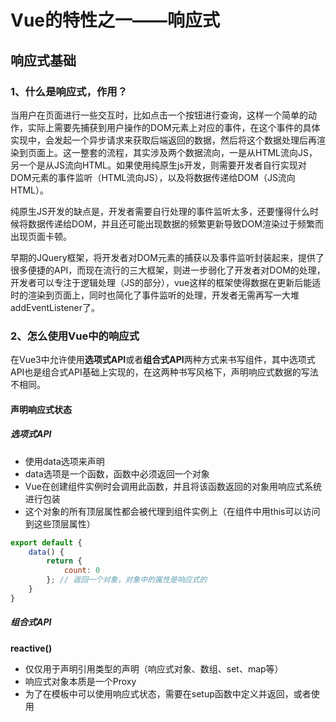 

# Vue的特性之一——响应式

## 响应式基础

### 1、什么是响应式，作用？

当用户在页面进行一些交互时，比如点击一个按钮进行查询，这样一个简单的动作，实际上需要先捕获到用户操作的DOM元素上对应的事件，在这个事件的具体实现中，会发起一个异步请求来获取后端返回的数据，然后将这个数据处理后再渲染到页面上。这一整套的流程，其实涉及两个数据流向，一是从HTML流向JS，另一个是从JS流向HTML。如果使用纯原生js开发，则需要开发者自行实现对DOM元素的事件监听（HTML流向JS），以及将数据传递给DOM（JS流向HTML）。

纯原生JS开发的缺点是，开发者需要自行处理的事件监听太多，还要懂得什么时候将数据传递给DOM，并且还可能出现数据的频繁更新导致DOM渲染过于频繁而出现页面卡顿。

早期的JQuery框架，将开发者对DOM元素的捕获以及事件监听封装起来，提供了很多便捷的API，而现在流行的三大框架，则进一步弱化了开发者对DOM的处理，开发者可以专注于逻辑处理（JS的部分），vue这样的框架使得数据在更新后能适时的渲染到页面上，同时也简化了事件监听的处理，开发者无需再写一大堆addEventListener了。



### 2、怎么使用Vue中的响应式

在Vue3中允许使用**选项式API**或者**组合式API**两种方式来书写组件，其中选项式API也是组合式API基础上实现的，在这两种书写风格下，声明响应式数据的写法不相同。

#### 声明响应式状态

##### 选项式API

- 使用data选项来声明
- data选项是一个函数，函数中必须返回一个对象
- Vue在创建组件实例时会调用此函数，并且将该函数返回的对象用响应式系统进行包装
- 这个对象的所有顶层属性都会被代理到组件实例上（在组件中用this可以访问到这些顶层属性）

```javascript
export default {
    data() {
        return {
            count: 0
        }; // 返回一个对象，对象中的属性是响应式的
    }
}
```



##### 组合式API

**reactive()**

- 仅仅用于声明引用类型的声明（响应式对象、数组、set、map等）
- 响应式对象本质是一个Proxy
- 为了在模板中可以使用响应式状态，需要在setup函数中定义并返回，或者使用<script setup>
- 有2个局限性
  - 只对对象类型有效，对原始类型无效
  - 只能保持对初始引用对象的响应追踪（如果对响应式对象进行重新赋值，会导致原始的响应式对象失去追踪）

```javascript
import { reactive } from "vue";

export default {
    // setup是一个专门用于组合式API的特殊钩子函数
    setup() {
        const state = reactive({ count: 0 });
        return {
            state // 暴露state到模板
        }
    }
}
```

```vue
// 或者
<script setup>
import { reactive } from "vue";

const state = reactive({ count: 0 });
</script>
```



**ref()**

- 可用于创建任意类型的响应式数据
- ref()函数将传入的任意值包装为一个带.value属性的ref对象
- ref创建的响应式对象不会丢失响应性（被解构，被传递时）



##### 对比和总结

<table>
    <thead>
        <tr>
            <th></th>
            <th>选项式API</th>
            <th colSpan="2">组合式API</th>
        </tr>
    </thead>
    <tbody>
        <tr>
            <td>实现原理</td>
            <td>getter/setter</td>
            <td>Proxy</td>
            <td>getter/setter</td>
        </tr>
        <tr>
            <td>声明响应式对象</td>
            <td>data()函数</td>
            <td>reactive()函数</td>
            <td>ref()函数</td>
        </tr>
        <tr>
            <td>
                解构响应式对象<br />
                （将对象属性结构为局部变量，对局部变量是否仍具有响应性）
            </td>
            <td>
                局部变量失去响应性<br />
                （因为对局部变量的访问不会触发getter/setter）
            </td>
            <td></td>
            <td></td>
        </tr>
    </tbody>
</table>



**reactive()和ref()的区别和使用场景**





### DOM的更新时机



### 深层响应式对象





### 浅层响应式对象









### 声明方法





### 声明计算属性来描述响应式状态的复杂逻辑









## 响应式原理

### 1、vue2中的响应式原理

#### 建立依赖-追踪变化-响应变化





#### 总结









### 2、vue3中的实现原理

### 响应式代理 vs. 原始对象





如何实现依赖跟踪



```mermaid
flowchart TB
	id1((JS对象obj))
	id2((JS对象obj))
	id2-1(getter)
	id2-2(setter)
	id3(data函数)
	id4{{"遍历obj的所有属性，利用Object.defineProperty函数将每个属性转换成getter/setter"}}
	id5((watcher实例))
	id6(组件的render函数)
	id7((虚拟DOM树))
    subgraph ide1 [data选项]
    ide2-->|输入|id3
    id3-->|输出|ide3
    id3==>|"做了什么？"|id4
    end
    subgraph ide2 [封装前]
    id1
    end
    subgraph ide3 [封装后]
    id2---id2-1
    id2---id2-2
    end
    id2-1-.->|进行依赖收集|id5
    id2-2-.->|数据有变化时通知|id5
    id5-.->|重新渲染|id6
    id6-.->|渲染|id7
    id7-.->|将组件渲染时用到的数据记录为依赖|id2-1
    
```











